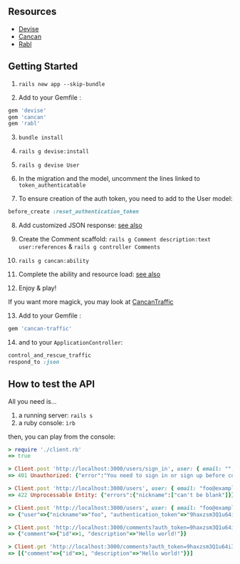 ## Resources

* [Devise](http://github.com/plataformatec/devise)
* [Cancan](http://github.com/ryanb/cancan)
* [Rabl](http://github.com/nesquena/rabl/)


## Getting Started

1. `rails new app --skip-bundle`

2. Add to your Gemfile :

  ```ruby
  gem 'devise'
  gem 'cancan'
  gem 'rabl'
  ```

3. `bundle install`

4. `rails g devise:install`


5. `rails g devise User`

6. In the migration and the model, uncomment the lines linked to `token_authenticatable`

7. To ensure creation of the auth token, you need to add to the User model:

  ```ruby
  before_create :reset_authentication_token
  ```

8. Add customized JSON response: [see also](https://github.com/blakink/demo-devise-and-cancan/commit/6a3b27bd529d874bec2048f059affd84e055513e)

9. Create the Comment scaffold: `rails g Comment description:text user:references` & `rails g controller Comments`

10. `rails g cancan:ability`

11. Complete the ability and resource load: [see also](https://github.com/blakink/demo-devise-and-cancan/commit/7efac97b4861e284f1f96c6b711e1cd946cfaa36)

12. Enjoy & play!


If you want more magick, you may look at [CancanTraffic](http://github.com/blakink/cancan-traffic)

13. Add to your Gemfile :

  ```ruby
  gem 'cancan-traffic'
  ```

14. and to your `ApplicationController`:

  ```ruby
  control_and_rescue_traffic
  respond_to :json
  ```

## How to test the API

All you need is...

1. a running server: `rails s`
2. a ruby console: `ìrb`

then, you can play from the console:

  ```ruby
  > require './client.rb'
  => true

  > Client.post 'http://localhost:3000/users/sign_in', user: { email: "", password: "" }
  => 401 Unauthorized: {"error":"You need to sign in or sign up before continuing."}

  > Client.post 'http://localhost:3000/users', user: { email: "foo@example.com", password: "rubybdx" }
  => 422 Unprocessable Entity: {"errors":{"nickname":["can't be blank"]}}

  > Client.post 'http://localhost:3000/users', user: { email: "foo@example.com", password: "rubybdx", nickname: 'foo' }
  => {"user"=>{"nickname"=>"foo", "authentication_token"=>"9haxzsm3Q1u64i3qGppi"}}

  > Client.post 'http://localhost:3000/comments?auth_token=9haxzsm3Q1u64i3qGppi', comment: { description: "Hello world!" }
  => {"comment"=>{"id"=>1, "description"=>"Hello world!"}}

  > Client.get 'http://localhost:3000/comments?auth_token=9haxzsm3Q1u64i3qGppi'
  => [{"comment"=>{"id"=>1, "description"=>"Hello world!"}}]

  ```